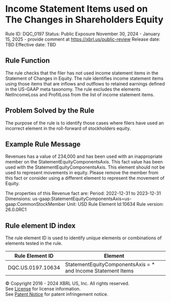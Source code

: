 # Income Statement Items used on The Changes in Shareholders Equity
Rule ID: DQC_0197
Status: Public Exposure November 30, 2024 - January 15, 2025 - provide comment at https://xbrl.us/public-review
Release date: TBD
Effective date: TBD

## Rule Function
The rule checks that the filer has not used income statement items in the Statement of Changes in Equity. The rule identifies income statement items using those items that are inflows and outflows to retained earnings defined in the US-GAAP meta taxonomy. The rule excludes the elements NetIncomeLoss and ProfitLoss from the list of income statement items. 
## Problem Solved by the Rule
 The purpose of the rule is to identify those cases where filers have used an incorrect element in the roll-forward of stockholders equity. 

## Example Rule Message
Revenues has a value of 234,000 and has been used with an inappropriate member on the StatementEquityComponentsAxis. This fact value has been used with the StatementEquityComponentsAxis. This element should not be used to represent movements in equity.  Please remove the member from this fact or consider using a different element to represent the movement of Equity.

The properties of this Revenue fact are:
Period: 2022-12-31 to 2023-12-31
Dimensions: us-gaap:StatementEquityComponentsAxis=us-gaap:CommonStockMember
Unit: USD
Rule Element Id:10634
Rule version: 26.0.0RC1
## Rule element ID index  
The rule element ID is used to identify unique elements or combinations of elements tested in the rule.

|Rule Element ID|Element|
|--- |--- |
| DQC.US.0197.10634 |StatementEquityComponentsAxis = * and Income Statement Items|

© Copyright 2016 - 2024 XBRL US, Inc. All rights reserved.   
See [License](https://xbrl.us/dqc-license) for license information.  
See [Patent Notice](https://xbrl.us/dqc-patent) for patent infringement notice. 
